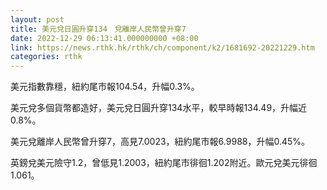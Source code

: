 ```yaml
---
layout: post
title: 美元兌日圓升穿134　兌離岸人民幣曾升穿7
date: 2022-12-29 06:13:41.000000000 +08:00
link: https://news.rthk.hk/rthk/ch/component/k2/1681692-20221229.htm
categories: rthk
---
```


美元指數靠穩，紐約尾市報104.54，升幅0.3%。

美元兌多個貨幣都造好，美元兌日圓升穿134水平，較早時報134.49，升幅近0.8%。

美元兌離岸人民幣曾升穿7，高見7.0023，紐約尾市報6.9988，升幅0.45%。

英鎊兌美元險守1.2，曾低見1.2003，紐約尾市徘徊1.202附近。歐元兌美元徘徊1.061。
